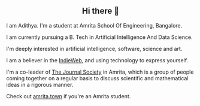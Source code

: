 <h2 align="center">
Hi there 👋
</h2>

I am Adithya. I'm a student at Amrita School Of Engineering, Bangalore. 

I am currently pursuing a B. Tech in Artificial Intelligence And Data Science.

I'm deeply interested in artificial intelligence, software, science and art.

I am a believer in the [IndieWeb](https://indieweb.org), and using technology to express yourself.

I'm a co-leader of [The Journal Society](https://jsoc.amrita.town) in Amrita, which is a group of people coming together on a regular basis to discuss scientific and mathematical ideas in a rigorous manner.

Check out [amrita.town](https://amrita.town) if you're an Amrita student.

